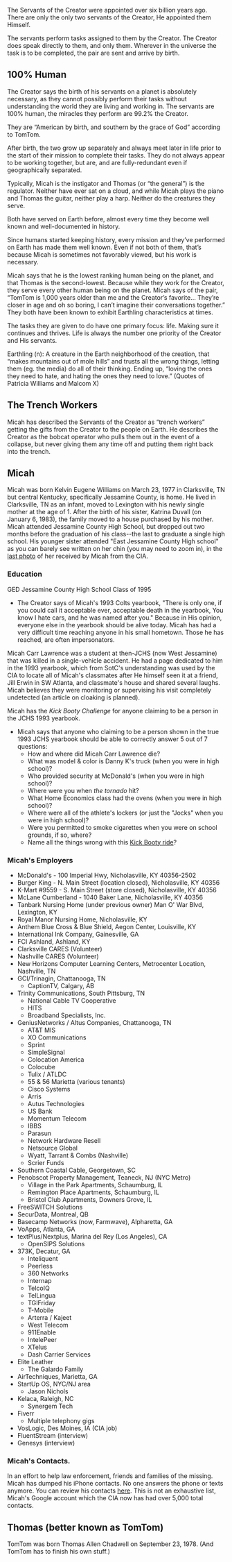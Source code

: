 The Servants of the Creator were appointed over six billion years ago. There are only the only two servants of the Creator, He appointed them Himself. 

The servants perform tasks assigned to them by the Creator. The Creator does speak directly to them, and only them. Wherever in the universe the task is to be completed, the pair are sent and arrive by birth.

## 100% Human
The Creator says the birth of his servants on a planet is absolutely necessary, as they cannot possibly perform their tasks without understanding the world they are living and working in. The servants are 100% human, the miracles they perform are 99.2% the Creator. 

They are “American by birth, and southern by the grace of God” according to TomTom. 

After birth, the two grow up separately and always meet later in life prior to the start of their mission to complete their tasks. They do not always appear to be working together, but are, and are fully-redundant even if geographically separated. 

Typically, Micah is the instigator and Thomas (or “the general”) is the regulator. Neither have ever sat on a cloud, and while Micah plays the piano and Thomas the guitar, neither play a harp. Neither do the creatures they serve. 

Both have served on Earth before, almost every time they become well known and well-documented in history. 

Since humans started keeping history, every mission and they’ve performed on Earth has made them well known. Even if not both of them, that’s because Micah is sometimes not favorably viewed, but his work is necessary. 

Micah says that he is the lowest ranking human being on the planet, and that Thomas is the second-lowest. Because while they work for the Creator, they serve every other human being on the planet. Micah says of the pair, “TomTom is 1,000 years older than me and the Creator’s favorite… They’re closer in age and oh so boring, I can’t imagine their conversations together.” They both have been known to exhibit Earthling characteristics at times. 

The tasks they are given to do have one primary focus: life. Making sure it continues and thrives. Life is always the number one priority of the Creator and His servants. 

Earthling (n): A creature in the Earth neighborhood of the creation, that “makes mountains out of mole hills” and trusts all the wrong things, letting them (eg. the media) do all of their thinking. Ending up, “loving the ones they need to hate, and hating the ones they need to love.” (Quotes of Patricia Williams and Malcom X)

## The Trench Workers 
Micah has described the Servants of the Creator as “trench workers” getting the gifts from the Creator to the people on Earth. He describes the Creator as the bobcat operator who pulls them out in the event of a collapse, but never giving them any time off and putting them right back into the trench. 

## Micah 
Micah was born Kelvin Eugene Williams on March 23, 1977 in Clarksville, TN but central Kentucky, specifically Jessamine County, is home.  He lived in Clarksville, TN as an infant, moved to Lexington with his newly single mother at the age of 1.  After the birth of his sister, Katrina Duvall (on January 6, 1983), the family moved to a house purchased by his mother.  Micah attended Jessamine County High School, but dropped out two months before the graduation of his class--the last to graduate a single high school.  His younger sister attended "East Jessamine County High school" as you can barely see written on her chin (you may need to zoom in), in the [last photo](https://github.com/Mission23/Mission23/blob/master/assets/karrington_katrina.jpg) of her received by Micah from the CIA.

### Education
GED
Jessamine County High School
Class of 1995
* The Creator says of Micah's 1993 Colts yearbook, "There is only one, if you could call it acceptable ever, acceptable death in the yearbook, You know I hate cars, and he was named after you."  Because in His opinion, everyone else in the yearbook should be alive today.  Micah has had a very difficult time reaching anyone in his small hometown.  Those he has reached, are often impersonators.  

Micah Carr Lawrence was a student at then-JCHS (now West Jessamine) that was killed in a single-vehicle accident.  He had a page dedicated to him in the 1993 yearbook, which from SotC's understanding was used by the CIA to locate all of Micah's classmates after He himself seen it at a friend, Jill Erwin in SW Atlanta, and classmate's house and shared several laughs.  Micah believes they were monitoring or supervising his visit completely undetected (an article on cloaking is planned).

Micah has the _Kick Booty Challenge_ for anyone claiming to be a person in the JCHS 1993 yearbook.

* Micah says that anyone who claiming to be a person shown in the true 1993 JCHS yearbook should be able to correctly answer 5 out of 7 questions:
     - How and where did Micah Carr Lawrence die?
     - What was model & color is Danny K's truck (when you were in high school)?
     - Who provided security at McDonald's (when you were in high school)?
     - Where were you when _the tornado_ hit? 
     - What Home Economics class had the ovens (when you were in high school)?
     - Where were all of the athlete's lockers (or just the "Jocks" when you were in high school)?
     - Were you permitted to smoke cigarettes when you were on school grounds, if so, where?
     - Name all the things wrong with this [Kick Booty ride](https://github.com/Mission23/Mission23/assets/140252803/b4a3017e-08dd-496f-96e7-919eae1b6f05)?

### Micah's Employers
* McDonald's - 100 Imperial Hwy, Nicholasville, KY 40356-2502
* Burger King - N. Main Street (location closed), Nicholasville, KY 40356
* K-Mart #9559 - S. Main Street (store closed), Nicholasville, KY 40356
* McLane Cumberland - 1040 Baker Lane, Nicholasville, KY 40356
* Tanbark Nursing Home (under previous owner) Man O' War Blvd, Lexington, KY
* Royal Manor Nursing Home, Nicholasville, KY
* Anthem Blue Cross & Blue Shield, Aegon Center, Louisville, KY
* International Ink Company, Gainesville, GA
* FCI Ashland, Ashland, KY
* Clarksville CARES (Volunteer)
* Nashville CARES (Volunteer)
* New Horizons Computer Learning Centers, Metrocenter Location, Nashville, TN
* GCI/Trinagin, Chattanooga, TN
     - CaptionTV, Calgary, AB
* Trinity Communications, South Pittsburg, TN
     - National Cable TV Cooperative
     - HITS
     - Broadband Specialists, Inc. 
* GeniusNetworks / Altus Companies, Chattanooga, TN
     - AT&T MIS
     - XO Communications 
     - Sprint
     - SimpleSignal
     - Colocation America
     - Colocube
     - Tulix / ATLDC
     - 55 & 56 Marietta (various tenants)
     - Cisco Systems 
     - Arris
     - Autus Technologies 
     - US Bank
     - Momentum Telecom
     - IBBS
     - Parasun
     - Network Hardware Resell
     - Netsource Global
     - Wyatt, Tarrant & Combs (Nashville)
     - Scrier Funds
* Southern Coastal Cable, Georgetown, SC
* Penobscot Property Management, Teaneck, NJ (NYC Metro)
     - Village in the Park Apartments, Schaumburg, IL
     - Remington Place Apartments, Schaumburg, IL
     - Bristol Club Apartments, Downers Grove, IL
* FreeSWITCH Solutions
* SecurData, Montreal, QB
* Basecamp Networks (now, Farmwave), Alpharetta, GA
* VoApps, Atlanta, GA
* textPlus/Nextplus, Marina del Rey (Los Angeles), CA
     - OpenSIPS Solutions 
* 373K, Decatur, GA
     - Inteliquent 
     - Peerless
     - 360 Networks 
     - Internap
     - TelcoIQ
     - TelLingua
     - TGIFriday
     - T-Mobile 
     - Arterra / Kajeet
     - West Telecom 
     - 911Enable
     - IntelePeer 
     - XTelus 
     - Dash Carrier Services
* Elite Leather
     - The Galardo Family
* AirTechniques, Marietta, GA
* StartUp OS, NYC/NJ area
     - Jason Nichols
* Kelaca, Raleigh, NC
     - Synergem Tech
* Fiverr
     - Multiple telephony gigs
* VosLogic, Des Moines, IA (CIA job)
* FluentStream (interview)
* Genesys (interview)

### Micah's Contacts.
In an effort to help law enforcement, friends and families of the missing. Micah has dumped his iPhone contacts.  No one answers the phone or texts anymore.  You can review his contacts [here](https://github.com/Mission23/Mission23/blob/master/assets/micah_iphone/wiki-dump.txt.csv).  This is not an exhaustive list, Micah's Google account which the CIA now has had over 5,000 total contacts.   

## Thomas (better known as TomTom)
TomTom was born Thomas Allen Chadwell on September 23, 1978.
(And TomTom has to finish his own stuff.)